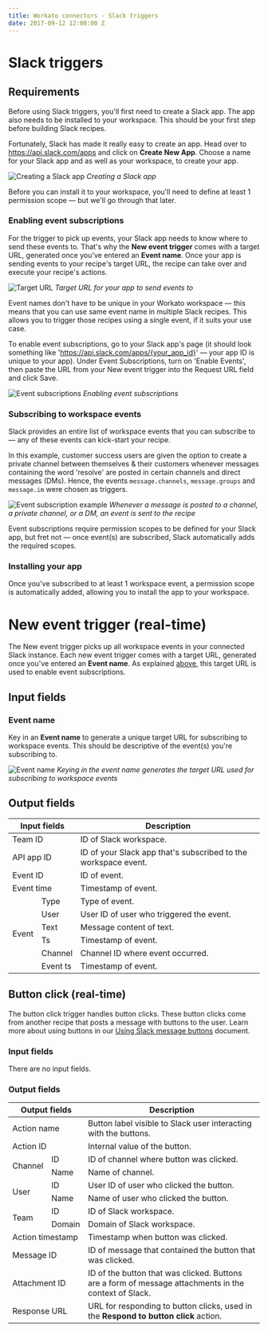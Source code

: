 ```yaml
---
title: Workato connectors - Slack triggers
date: 2017-09-12 12:00:00 Z
---
```


# Slack triggers
## Requirements
Before using Slack triggers, you'll first need to create a Slack app. The app also needs to be installed to your workspace. This should be your first step before building Slack recipes.

Fortunately, Slack has made it really easy to create an app. Head over to https://api.slack.com/apps and click on **Create New App**. Choose a name for your Slack app and as well as your workspace, to create your app.

![Creating a Slack app](/assets/images/connectors/slack/create-slack-app.gif)
*Creating a Slack app*

Before you can install it to your workspace, you'll need to define at least 1 permission scope &mdash; but we'll go through that later.

### Enabling event subscriptions
For the trigger to pick up events, your Slack app needs to know where to send these events to. That's why the **New event trigger** comes with a target URL, generated once you've entered an **Event name**. Once your app is sending events to your recipe's target URL, the recipe can take over and execute your recipe's actions.

![Target URL](/assets/images/connectors/slack/target-url.png)
*Target URL for your app to send events to*

Event names don't have to be unique in your Workato workspace &mdash; this means that you can use same event name in multiple Slack recipes. This allows you to trigger those recipes using a single event, if it suits your use case.

To enable event subscriptions, go to your Slack app's page (it should look something like 'https://api.slack.com/apps/{your_app_id}' &mdash; your app ID is unique to your app). Under Event Subscriptions, turn on 'Enable Events', then paste the URL from your New event trigger into the Request URL field and click Save.

![Event subscriptions](/assets/images/connectors/slack/event-subscriptions.gif)
*Enabling event subscriptions*

### Subscribing to workspace events
Slack provides an entire list of workspace events that you can subscribe to &mdash; any of these events can kick-start your recipe.

In this example, customer success users are given the option to create a private channel between themselves & their customers whenever messages containing the word 'resolve' are posted in certain channels and direct messages (DMs). Hence, the events `message.channels`, `message.groups` and `message.im` were chosen as triggers.

![Event subscription example](/assets/images/connectors/slack/event-subscription-example.png)
*Whenever a message is posted to a channel, a private channel, or a DM, an event is sent to the recipe*

Event subscriptions require permission scopes to be defined for your Slack app, but fret not &mdash; once event(s) are subscribed, Slack automatically adds the required scopes.

### Installing your app
Once you've subscribed to at least 1 workspace event, a permission scope is automatically added, allowing you to install the app to your workspace.

# New event trigger (real-time)
The New event trigger picks up all workspace events in your connected Slack instance. Each new event trigger comes with a target URL, generated once you've entered an **Event name**. As explained [above](/connectors/slack/triggers.md#enabling-event-subscriptions), this target URL is used to enable event subscriptions.

## Input fields
### Event name
Key in an **Event name** to generate a unique target URL for subscribing to workspace events. This should be descriptive of the event(s) you're subscribing to.

![Event name](/assets/images/connectors/slack/event-name.gif)
*Keying in the event name generates the target URL used for subscribing to workspace events*

## Output fields
<table class="unchanged rich-diff-level-one">
    <thead>
        <tr>
            <th colspan="2">Input fields</th>
            <th>Description</th>
        </tr>
    </thead>
    <tbody>
        <tr>
          <td colspan="2">Team ID</td>
          <td>ID of Slack workspace.</td>
        </tr>
        <tr>
          <td colspan="2">API app ID</td>
          <td>ID of your Slack app that's subscribed to the workspace event.</td>
        </tr>
        <tr>
          <td colspan="2">Event ID</td>
          <td>ID of event.</td>
        </tr>
        <tr>
          <td colspan="2">Event time</td>
          <td>Timestamp of event.</td>
        </tr>
        <tr>
          <td rowspan="6">Event</td>
          <td>Type</td>
          <td>Type of event.</td>
        </tr>
        <tr>
          <td>User</td>
          <td>User ID of user who triggered the event.</td>
        </tr>
        <tr>
          <td>Text</td>
          <td>Message content of text.</td>
        </tr>
        <tr>
          <td>Ts</td>
          <td>Timestamp of event.</td>
        </tr>
        <tr>
          <td>Channel</td>
          <td>Channel ID where event occurred.</td>
        </tr>
        <tr>
          <td>Event ts</td>
          <td>Timestamp of event.</td>
        </tr>
    </tbody>
</table>

## Button click (real-time)
The button click trigger handles button clicks. These button clicks come from another recipe that posts a message with buttons to the user. Learn more about using buttons in our [Using Slack message buttons](/connectors/slack.md#using-slack-message-buttons) document.

### Input fields
There are no input fields.

### Output fields
<table class="unchanged rich-diff-level-one">
    <thead>
        <tr>
            <th colspan="2">Output fields</th>
            <th>Description</th>
        </tr>
    </thead>
    <tbody>
        <tr>
            <td colspan="2">Action name</td>
            <td>Button label visible to Slack user interacting with the buttons.</td>
        </tr>
        <tr>
            <td colspan="2">Action ID</td>
            <td>
              Internal value of the button.
            </td>
        </tr>
        <tr>
            <td rowspan="2">Channel</td>
            <td>ID</td>
            <td>ID of channel where button was clicked.</td>
        </tr>
        <tr>
            <td>Name</td>
            <td>
              Name of channel.
            </td>
        </tr>
        <tr>
            <td rowspan="2">User</td>
            <td>ID</td>
            <td>
              User ID of user who clicked the button.
            </td>
        </tr>
        <tr>
            <td>Name</td>
            <td>
              Name of user who clicked the button.
            </td>
        </tr>
        <tr>
            <td rowspan="2">Team</td>
            <td>ID</td>
            <td>ID of Slack workspace.</td>
        </tr>
        <tr>
            <td>Domain</td>
            <td>Domain of Slack workspace.</td>
        </tr>
        <tr>
            <td colspan="2">Action timestamp</td>
            <td>Timestamp when button was clicked. </td>
        </tr>
        <tr>
            <td colspan="2">Message ID</td>
            <td>ID of message that contained the button that was clicked.</td>
        </tr>
        <tr>
            <td colspan="2">Attachment ID</td>
            <td>ID of the button that was clicked. Buttons are a form of message attachments in the context of Slack.</td>
        </tr>
        <tr>
            <td colspan="2">Response URL</td>
            <td>URL for responding to button clicks, used in the <b>Respond to button click</b> action.</td>
        </tr>
    </tbody>
</table>
